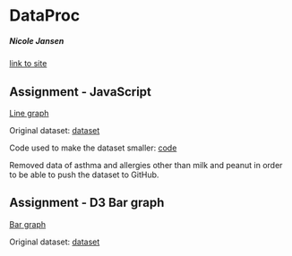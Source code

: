 # DataProc
##### Nicole Jansen
[link to site](https://nicoleajansen.github.io/DataProc/index.html)


## Assignment - JavaScript
[Line graph](https://nicoleajansen.github.io/DataProc/homework/Week_3/index.html)

Original dataset: [dataset](https://zenodo.org/record/44529#.XHiUxfZFzIU)

Code used to make the dataset smaller: [code](homework/Week_3/tinyfyCSV.py)

  Removed data of asthma and allergies other than milk and peanut in order to be able to push the dataset to GitHub.


## Assignment - D3 Bar graph
[Bar graph](https://nicoleajansen.github.io/DataProc/homework/Week_4/index.html)

Original dataset: [dataset](https://data.oecd.org/energy/renewable-energy.htm)
